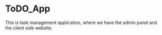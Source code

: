 # ToDO_App
This is task management application, where we have the admin panel and the client side website.
